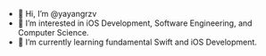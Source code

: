 - 👋 Hi, I’m @yayangrzv
- 👀 I’m interested in iOS Development, Software Engineering, and Computer Science.
- 🌱 I’m currently learning fundamental Swift and iOS Development.


<!---
- 💞️ I’m looking to collaborate on ...
- 📫 How to reach me ...

yayangrhmdn/yayangrhmdn is a ✨ special ✨ repository because its `README.md` (this file) appears on your GitHub profile.
You can click the Preview link to take a look at your changes.
--->
